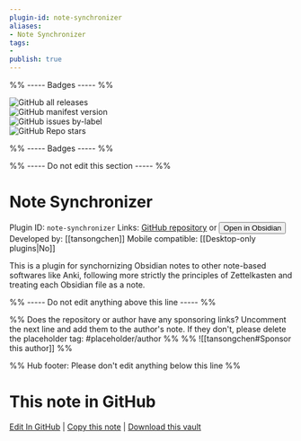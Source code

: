 ```yaml
---
plugin-id: note-synchronizer
aliases:
- Note Synchronizer
tags: 
- 
publish: true
---
```


%% ----- Badges ----- %%

![GitHub all releases](https://img.shields.io/github/downloads/tansongchen/obsidian-note-synchronizer/total?color=573E7A&logo=github&style=for-the-badge)   
![GitHub manifest version](https://img.shields.io/github/manifest-json/v/tansongchen/obsidian-note-synchronizer?color=573E7A&logo=github&style=for-the-badge)   
![GitHub issues by-label](https://img.shields.io/github/issues/tansongchen/obsidian-note-synchronizer/help%20wanted?color=573E7A&logo=github&style=for-the-badge)   
![GitHub Repo stars](https://img.shields.io/github/stars/tansongchen/obsidian-note-synchronizer?color=573E7A&logo=github&style=for-the-badge)

%% ----- Badges ----- %%

%% ----- Do not edit this section ----- %%

# Note Synchronizer

Plugin ID: `note-synchronizer`
Links: [GitHub repository](https://github.com/tansongchen/obsidian-note-synchronizer) or [<button id=HH>Open in Obsidian</button>](obsidian://show-plugin?id=note-synchronizer)
Developed by: [[tansongchen]]
Mobile compatible: [[Desktop-only plugins|No]]

This is a plugin for synchornizing Obsidian notes to other note-based softwares like Anki, following more strictly the principles of Zettelkasten and treating each Obsidian file as a note.

%% ----- Do not edit anything above this line ----- %% 

%% Does the repository or author have any sponsoring links? Uncomment the next line and add them to the author's note. If they don't, please delete the placeholder tag: #placeholder/author %%
%% ![[tansongchen#Sponsor this author]] %%

%% Hub footer: Please don't edit anything below this line %%

# This note in GitHub

<span class="git-footer">[Edit In GitHub](https://github.dev/obsidian-community/obsidian-hub/blob/main/02%20-%20Community%20Expansions/02.05%20All%20Community%20Expansions/Plugins/note-synchronizer.md "git-hub-edit-note") | [Copy this note](https://raw.githubusercontent.com/obsidian-community/obsidian-hub/main/02%20-%20Community%20Expansions/02.05%20All%20Community%20Expansions/Plugins/note-synchronizer.md "git-hub-copy-note") | [Download this vault](https://github.com/obsidian-community/obsidian-hub/archive/refs/heads/main.zip "git-hub-download-vault") </span>
